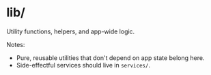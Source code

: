 # lib/

Utility functions, helpers, and app-wide logic.

Notes:
- Pure, reusable utilities that don't depend on app state belong here.
- Side-effectful services should live in `services/`.